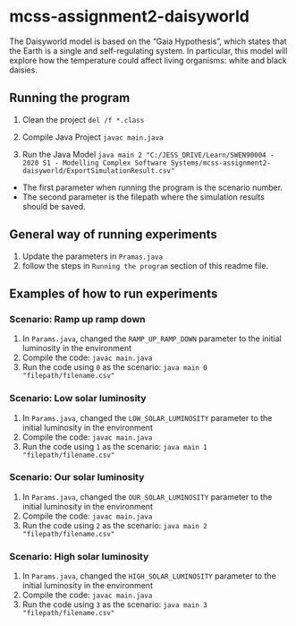 # mcss-assignment2-daisyworld
The Daisyworld model is based on the “Gaia Hypothesis”, which states that the Earth is a single and self-regulating system. In particular, this model will explore how the temperature could affect living organisms: white and black daisies.

## Running the program

1. Clean the project
`del /f *.class`

2. Compile Java Project
`javac main.java`

2. Run the Java Model
`java main 2 "C:/JESS_DRIVE/Learn/SWEN90004 - 2020 S1 - Modelling Complex Software Systems/mcss-assignment2-daisyworld/ExportSimulationResult.csv"`

- The first parameter when running the program is the scenario number.
- The second parameter is the filepath where the simulation results should be saved.


## General way of running experiments

1. Update the parameters in `Pramas.java`
2. follow the steps in `Running the program` section of this readme file.


## Examples of how to run experiments

### Scenario: Ramp up ramp down
1. In `Params.java`, changed the `RAMP_UP_RAMP_DOWN` parameter to the initial luminosity in the environment
2. Compile the code: `javac main.java`
3. Run the code using `0` as the scenario: `java main 0 "filepath/filename.csv"`

### Scenario: Low solar luminosity
1. In `Params.java`, changed the `LOW_SOLAR_LUMINOSITY` parameter to the initial luminosity in the environment
2. Compile the code: `javac main.java`
3. Run the code using `1` as the scenario: `java main 1 "filepath/filename.csv"`

### Scenario: Our solar luminosity
1. In `Params.java`, changed the `OUR_SOLAR_LUMINOSITY` parameter to the initial luminosity in the environment
2. Compile the code: `javac main.java`
3. Run the code using `2` as the scenario: `java main 2 "filepath/filename.csv"`

### Scenario: High solar luminosity
1. In `Params.java`, changed the `HIGH_SOLAR_LUMINOSITY` parameter to the initial luminosity in the environment
2. Compile the code: `javac main.java`
3. Run the code using `3` as the scenario: `java main 3 "filepath/filename.csv"`
